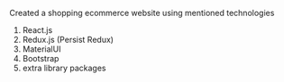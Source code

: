 Created a shopping ecommerce website using mentioned technologies
1) React.js
2) Redux.js (Persist Redux)
3) MaterialUI
4) Bootstrap
5) extra library packages


